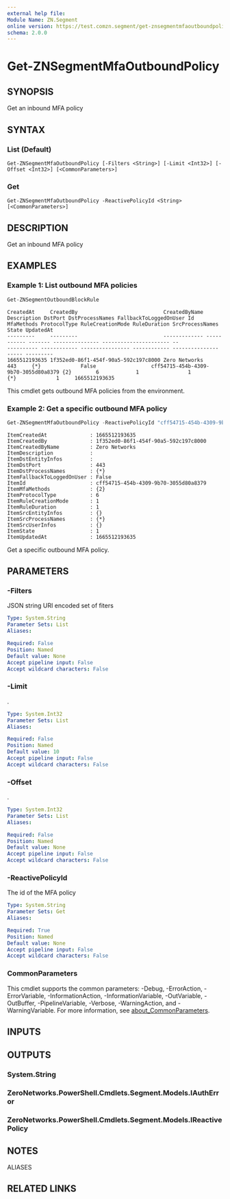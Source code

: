 ```yaml
---
external help file:
Module Name: ZN.Segment
online version: https://test.comzn.segment/get-znsegmentmfaoutboundpolicy
schema: 2.0.0
---
```


# Get-ZNSegmentMfaOutboundPolicy

## SYNOPSIS
Get an inbound MFA policy

## SYNTAX

### List (Default)
```
Get-ZNSegmentMfaOutboundPolicy [-Filters <String>] [-Limit <Int32>] [-Offset <Int32>] [<CommonParameters>]
```

### Get
```
Get-ZNSegmentMfaOutboundPolicy -ReactivePolicyId <String> [<CommonParameters>]
```

## DESCRIPTION
Get an inbound MFA policy

## EXAMPLES

### Example 1: List outbound MFA policies
```powershell
Get-ZNSegmentOutboundBlockRule
```

```output
CreatedAt     CreatedBy                            CreatedByName Description DstPort DstProcessNames FallbackToLoggedOnUser Id                                   MfaMethods ProtocolType RuleCreationMode RuleDuration SrcProcessNames State UpdatedAt
---------     ---------                            ------------- ----------- ------- --------------- ---------------------- --                                   ---------- ------------ ---------------- ------------ --------------- ----- ---------
1665512193635 1f352ed0-86f1-454f-90a5-592c197c8000 Zero Networks             443     {*}             False                  cff54715-454b-4309-9b70-3055d80a8379 {2}        6            1                1            {*}             1     1665512193635
```

This cmdlet gets outbound MFA policies from the environment.

### Example 2: Get a specific outbound MFA policy
```powershell
Get-ZNSegmentMfaOutboundPolicy -ReactivePolicyId "cff54715-454b-4309-9b70-3055d80a8379"
```

```output
ItemCreatedAt              : 1665512193635
ItemCreatedBy              : 1f352ed0-86f1-454f-90a5-592c197c8000
ItemCreatedByName          : Zero Networks
ItemDescription            : 
ItemDstEntityInfos         : 
ItemDstPort                : 443
ItemDstProcessNames        : {*}
ItemFallbackToLoggedOnUser : False
ItemId                     : cff54715-454b-4309-9b70-3055d80a8379
ItemMfaMethods             : {2}
ItemProtocolType           : 6
ItemRuleCreationMode       : 1
ItemRuleDuration           : 1
ItemSrcEntityInfos         : {}
ItemSrcProcessNames        : {*}
ItemSrcUserInfos           : {}
ItemState                  : 1
ItemUpdatedAt              : 1665512193635
```

Get a specific outbound MFA policy.

## PARAMETERS

### -Filters
JSON string URI encoded set of fiters

```yaml
Type: System.String
Parameter Sets: List
Aliases:

Required: False
Position: Named
Default value: None
Accept pipeline input: False
Accept wildcard characters: False
```

### -Limit
.

```yaml
Type: System.Int32
Parameter Sets: List
Aliases:

Required: False
Position: Named
Default value: 10
Accept pipeline input: False
Accept wildcard characters: False
```

### -Offset
.

```yaml
Type: System.Int32
Parameter Sets: List
Aliases:

Required: False
Position: Named
Default value: None
Accept pipeline input: False
Accept wildcard characters: False
```

### -ReactivePolicyId
The id of the MFA policy

```yaml
Type: System.String
Parameter Sets: Get
Aliases:

Required: True
Position: Named
Default value: None
Accept pipeline input: False
Accept wildcard characters: False
```

### CommonParameters
This cmdlet supports the common parameters: -Debug, -ErrorAction, -ErrorVariable, -InformationAction, -InformationVariable, -OutVariable, -OutBuffer, -PipelineVariable, -Verbose, -WarningAction, and -WarningVariable. For more information, see [about_CommonParameters](http://go.microsoft.com/fwlink/?LinkID=113216).

## INPUTS

## OUTPUTS

### System.String

### ZeroNetworks.PowerShell.Cmdlets.Segment.Models.IAuthError

### ZeroNetworks.PowerShell.Cmdlets.Segment.Models.IReactivePolicy

## NOTES

ALIASES

## RELATED LINKS

